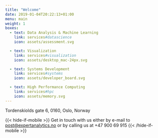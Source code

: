 ```yaml
---
title: "Welcome"
date: 2019-01-04T20:22:13+01:00
menu: main
weight: 1
boxes:
  - text: Data Analysis & Machine Learning
    link: services#datascience
    icon: assets/assessment.svg

  - text: Visualization
    link: services#visualization
    icon: assets/desktop_mac-24px.svg

  - text: Systems Development
    link: services#systems
    icon: assets/developer_board.svg

  - text: High Performance Computing
    link: services#hpc
    icon: assets/memory.svg
---
```


Tordenskiolds gate 6, 0160, Oslo, Norway

{{< hide-if-mobile >}}
  Get in touch with us either by e-mail to
  [post@expertanalytics.no](mailto:post@expertanalytics.no)
  or by calling us at +47 900 69 915
{{< /hide-if-mobile >}}
